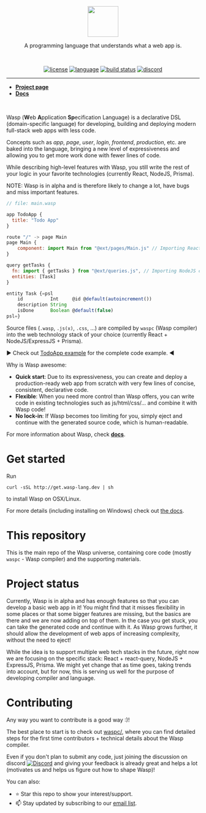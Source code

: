 <p align=center>
  <img height="80px" src="https://user-images.githubusercontent.com/1536647/77317442-78625700-6d0b-11ea-9822-0fb21e557e87.png"/>
</p>
<p align=center>
  A programming language that understands what a web app is.
</p>
<br>
<p align=center>
  <a href="https://github.com/wasp-lang/wasp/blob/master/LICENSE"><img alt="license" src="https://img.shields.io/github/license/wasp-lang/wasp"></a>
  <a href="https://github.com/wasp-lang/wasp/search?l=haskell"><img alt="language" src="https://img.shields.io/badge/language-Haskell-purple.svg"></a>
  <a href="https://github.com/wasp-lang/wasp/actions"><img alt="build status" src="https://img.shields.io/github/workflow/status/wasp-lang/wasp/CI"/></a>
  <a href="https://discord.gg/rzdnErX"><img alt="discord" src="https://img.shields.io/discord/686873244791210014?label=chat%20@%20discord"/></a>
</p>

------

- [**Project page**](https://wasp-lang.dev)
- [**Docs**](https://wasp-lang.dev/docs)

<br>

Wasp (**W**eb **A**pplication **Sp**ecification Language) is a declarative DSL (domain-specific language) for developing, building and deploying modern full-stack web apps with less code.

Concepts such as *app*, *page*, *user*, *login*, *frontend*, *production*, etc. are baked into the language, bringing a new level of expressiveness and allowing you to get more work done with fewer lines of code.

While describing high-level features with Wasp, you still write the rest of your logic in your favorite technologies (currently React, NodeJS, Prisma).

NOTE: Wasp is in alpha and is therefore likely to change a lot, have bugs and miss important features.

```js
// file: main.wasp

app TodoApp {
  title: "Todo App"
}

route "/" -> page Main
page Main {
    component: import Main from "@ext/pages/Main.js" // Importing React component.
}

query getTasks {
  fn: import { getTasks } from "@ext/queries.js", // Importing NodeJS code.
  entities: [Task]
}

entity Task {=psl
    id          Int     @id @default(autoincrement())
    description String
    isDone      Boolean @default(false)
psl=}
```

Source files (`.wasp`, `.js(x)`, `.css`, ...) are compiled by `waspc` (Wasp compiler) into the web technology stack of your choice (currently React + NodeJS/ExpressJS + Prisma).

:arrow_forward: Check out [TodoApp example](/examples/TodoApp) for the complete code example. :arrow_backward:

Why is Wasp awesome:
- **Quick start**: Due to its expressiveness, you can create and deploy a production-ready web app from scratch with very few lines of concise, consistent, declarative code.
- **Flexible**: When you need more control than Wasp offers, you can write code in existing technologies such as js/html/css/... and combine it with Wasp code!
- **No lock-in**: If Wasp becomes too limiting for you, simply eject and continue with the generated source code, which is human-readable.

For more information about Wasp, check [**docs**](https://wasp-lang.dev/docs).

# Get started

Run
```
curl -sSL http://get.wasp-lang.dev | sh
```
to install Wasp on OSX/Linux.

For more details (including installing on Windows) check out [the docs](https://wasp-lang.dev/docs).

# This repository

This is the main repo of the Wasp universe, containing core code (mostly `waspc` - Wasp compiler) and the supporting materials.

# Project status

Currently, Wasp is in alpha and has enough features so that you can develop a basic web app in it!
You might find that it misses flexibility in some places or that some bigger features are missing, but the basics are there and we are now adding on top of them.
In the case you get stuck, you can take the generated code and continue with it.
As Wasp grows further, it should allow the development of web apps of increasing complexity, without the need to eject!

While the idea is to support multiple web tech stacks in the future, right now we are focusing on the specific stack: React + react-query, NodeJS + ExpressJS, Prisma. We might yet change that as time goes, taking trends into account, but for now, this is serving us well for the purpose of developing compiler and language.

# Contributing

Any way you want to contribute is a good way :)!

The best place to start is to check out [waspc/](waspc/), where you can find detailed steps for the first time contributors + technical details about the Wasp compiler.

Even if you don't plan to submit any code, just joining the discussion on discord [![Discord](https://img.shields.io/discord/686873244791210014?label=chat%20on%20discord)](https://discord.gg/rzdnErX) and giving your feedback is already great and helps a lot (motivates us and helps us figure out how to shape Wasp)!

You can also:
 - :star: Star this repo to show your interest/support.
 - :mailbox: Stay updated by subscribing to our [email list](https://wasp-lang.dev#signup).
